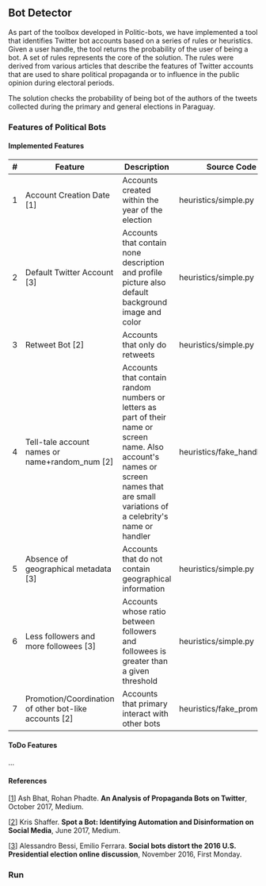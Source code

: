 ## Bot Detector

As part of the toolbox developed in Politic-bots, we have implemented a tool that identifies Twitter bot accounts based 
on a series of rules or heuristics. Given a user handle, the tool returns the probability of the user of being a bot. A 
set of rules represents the core of the solution. The rules were derived from various articles that describe the
features of Twitter accounts that are used to share political propaganda or to influence in the public opinion
during electoral periods.

The solution checks the probability of being bot of the authors of the tweets collected during the primary and general
elections in Paraguay.  

### Features of Political Bots

#### Implemented Features

| # | Feature                                               | Description                                                                                                                                                                           | Source Code                 | Documentation                                                                                     |
|---|-------------------------------------------------------|---------------------------------------------------------------------------------------------------------------------------------------------------------------------------------------|-----------------------------|---------------------------------------------------------------------------------------------------|
| 1 | Account Creation Date [1]                             | Accounts created within the year of the election                                                                                                                                      | heuristics/simple.py        | [Creation Date](https://github.com/ParticipaPY/politic-bots/wiki/Heuristic:-Creation-date)         |
| 2 | Default Twitter Account [3]                           | Accounts that contain none description and profile picture also default background image and color                                                                                    | heuristics/simple.py        | [Default Account](https://github.com/ParticipaPY/politic-bots/wiki/Heuristic:-Default-Account)    |
| 3 | Retweet Bot [2]                                       | Accounts that only do retweets                                                                                                                                                        | heuristics/simple.py        | [Retweet Bot](https://github.com/ParticipaPY/politic-bots/wiki/Heuristic:-Retweet-Bot)            |
| 4 | Tell-tale account names or name+random_num [2]        | Accounts that contain random numbers or letters as part of their name or screen name. Also account's names or screen names that are small variations of a celebrity's name or handler | heuristics/fake_handlers.py | [Fake Handler](https://github.com/ParticipaPY/politic-bots/wiki/Heuristic:-Fake-Handler)          |
| 5 | Absence of geographical metadata [3]                  | Accounts that do not contain geographical information                                                                                                                                 | heuristics/simple.py        | [Location](https://github.com/ParticipaPY/politic-bots/wiki/Heuristic:-Location)                  |
| 6 | Less followers and more followees [3]                 | Accounts whose ratio between followers and followees is greater than a given threshold                                                                                                              | heuristics/simple.py        | [Ratio FF](https://github.com/ParticipaPY/politic-bots/wiki/Heuristic:-Ratio-Followers-Followees) |
| 7 | Promotion/Coordination of other bot-like accounts [2] | Accounts that primary interact with other bots                                                                                                                                        | heuristics/fake_promoter.py | [Fake Promoter](https://github.com/ParticipaPY/politic-bots/wiki/Heuristic:-Fake-Promoter)        |

#### ToDo Features

...

#### References

[[1](https://medium.com/@robhat/an-analysis-of-propaganda-bots-on-twitter-7b7ec57256ae)] 
Ash Bhat, Rohan Phadte. **An Analysis of Propaganda Bots on Twitter**, October 2017, Medium.

[[2](https://medium.com/data-for-democracy/spot-a-bot-identifying-automation-and-disinformation-on-social-media-2966ad93a203)]
Kris Shaffer. **Spot a Bot: Identifying Automation and Disinformation on Social Media**, June 2017, Medium.

[[3](http://journals.uic.edu/ojs/index.php/fm/article/view/7090/5653)] 
Alessandro Bessi, Emilio Ferrara. **Social bots distort the 2016 U.S. Presidential election online discussion**, 
November 2016, First Monday.  

### Run

 
